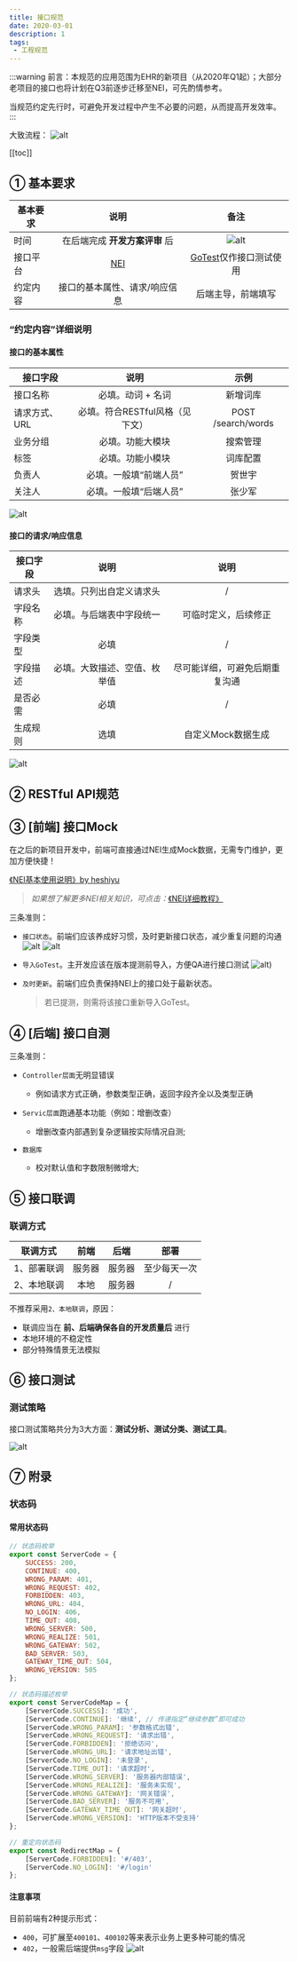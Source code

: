 ```yaml
---
title: 接口规范
date: 2020-03-01
description: 1
tags:
 - 工程规范
---
```

:::warning
前言：本规范的应用范围为EHR的新项目（从2020年Q1起）；大部分老项目的接口也将计划在Q3前逐步迁移至NEI，可先酌情参考。

当规范约定先行时，可避免开发过程中产生不必要的问题，从而提高开发效率。
:::

大致流程：
![alt](./img/interface-0.png)

[[toc]]

## ① 基本要求
| 基本要求 | 说明 | 备注 |
| ----- |:---:|:---:|
| 时间 | 在后端完成 **开发方案评审** 后 | ![alt](./img/interface-1.png)|
| 接口平台 | [NEI](https://nei.netease.com/project?pid=51981) | [GoTest](https://gotest.hz.netease.com/web/#/home/project/api?projectId=175)仅作接口测试使用 |
| 约定内容 | 接口的基本属性、请求/响应信息 | 后端主导，前端填写 |

### “约定内容”详细说明
#### 接口的基本属性
| 接口字段 | 说明 | 示例 |
| ----- |:---:|:---:|
| 接口名称 | 必填。动词 + 名词 | 新增词库|
| 请求方式、URL | 必填。符合RESTful风格（见下文） | POST /search/words |
| 业务分组 | 必填。功能大模块 | 搜索管理 |
| 标签 | 必填。功能小模块 | 词库配置 |
| 负责人 | 必填。一般填“前端人员” | 贺世宇 |
| 关注人 | 必填。一般填“后端人员” | 张少军 |

![alt](./img/interface-2.png)

#### 接口的请求/响应信息
| 接口字段 | 说明 | 说明 |
| ----- |:---:|:---:|
| 请求头 | 选填。只列出自定义请求头 | / |
| 字段名称 | 必填。与后端表中字段统一 | 可临时定义，后续修正 |
| 字段类型 | 必填 | / |
| 字段描述 | 必填。大致描述、空值、枚举值 | 尽可能详细，可避免后期重复沟通 |
| 是否必需 | 必填 | / |
| 生成规则 | 选填 | 自定义Mock数据生成 |

![alt](./img/interface-3.png)

## ② RESTful API规范


## ③ [前端] 接口Mock
在之后的新项目开发中，前端可直接通过NEI生成Mock数据，无需专门维护，更加方便快捷！

[《NEI基本使用说明》by heshiyu](http://doc.hz.netease.com/pages/viewpage.action?pageId=235675485)

> *如果想了解更多NEI相关知识，可点击：*[《NEI详细教程》](https://github.com/x-orpheus/nei-toolkit/blob/master/doc/%E4%BD%BF%E7%94%A8NEI%E8%BF%9B%E8%A1%8C%E5%89%8D%E5%90%8E%E7%AB%AF%E5%B9%B6%E8%A1%8C%E5%BC%80%E5%8F%91.md)

三条准则：
 - `接口状态`。前端们应该养成好习惯，及时更新接口状态，减少重复问题的沟通
    ![alt](./img/interface-9.png)
    ![alt](./img/interface-4.png)

 - `导入GoTest`。主开发应该在版本提测前导入，方便QA进行接口测试
    ![alt](./img/interface-5.png))

 - `及时更新`。前端们应负责保持NEI上的接口处于最新状态。
    > 若已提测，则需将该接口重新导入GoTest。


## ④ [后端] 接口自测
三条准则：
 - `Controller层面`无明显错误
    - 例如请求方式正确，参数类型正确，返回字段齐全以及类型正确

 - `Servic层面`跑通基本功能（例如：增删改查）
    - 增删改查内部遇到复杂逻辑按实际情况自测;

 - `数据库`
    - 校对默认值和字数限制微增大;

## ⑤ 接口联调
### 联调方式
| 联调方式 | 前端 | 后端 | 部署 |
| ----- |:---:|:---:|:---:|
| 1、部署联调 | 服务器 | 服务器 | 至少每天一次 |
| 2、本地联调 | 本地 | 服务器 | / |

不推荐采用`2、本地联调`，原因：
 - 联调应当在 **前、后端确保各自的开发质量后** 进行
 - 本地环境的不稳定性
 - 部分特殊情景无法模拟

## ⑥ 接口测试
### 测试策略
接口测试策略共分为3大方面：**测试分析、测试分类、测试工具**。

![alt](./img/interface-7.png)

## ⑦ 附录
### 状态码
#### 常用状态码
```js
// 状态码枚举
export const ServerCode = {
    SUCCESS: 200,
    CONTINUE: 400,
    WRONG_PARAM: 401,
    WRONG_REQUEST: 402,
    FORBIDDEN: 403,
    WRONG_URL: 404,
    NO_LOGIN: 406,
    TIME_OUT: 408,
    WRONG_SERVER: 500,
    WRONG_REALIZE: 501,
    WRONG_GATEWAY: 502,
    BAD_SERVER: 503,
    GATEWAY_TIME_OUT: 504,
    WRONG_VERSION: 505
};

// 状态码描述枚举
export const ServerCodeMap = {
    [ServerCode.SUCCESS]: '成功',
    [ServerCode.CONTINUE]: '继续', // 传递指定“继续参数”即可成功
    [ServerCode.WRONG_PARAM]: '参数格式出错',
    [ServerCode.WRONG_REQUEST]: '请求出错',
    [ServerCode.FORBIDDEN]: '拒绝访问',
    [ServerCode.WRONG_URL]: '请求地址出错',
    [ServerCode.NO_LOGIN]: '未登录',
    [ServerCode.TIME_OUT]: '请求超时',
    [ServerCode.WRONG_SERVER]: '服务器内部错误',
    [ServerCode.WRONG_REALIZE]: '服务未实现',
    [ServerCode.WRONG_GATEWAY]: '网关错误',
    [ServerCode.BAD_SERVER]: '服务不可用',
    [ServerCode.GATEWAY_TIME_OUT]: '网关超时',
    [ServerCode.WRONG_VERSION]: 'HTTP版本不受支持'
};

// 重定向状态码
export const RedirectMap = {
    [ServerCode.FORBIDDEN]: '#/403',
    [ServerCode.NO_LOGIN]: '#/login'
};
```

#### 注意事项
目前前端有2种提示形式：
 - `400`，可扩展至`400101`、`400102`等来表示业务上更多种可能的情况
 - `402`，一般需后端提供`msg`字段
![alt](./img/interface-6.png)
